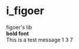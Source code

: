 i_figoer
========

<span>figoer's lib</span>
<br />
<b>bold font</b><br />
This is a test message
1
3
7
